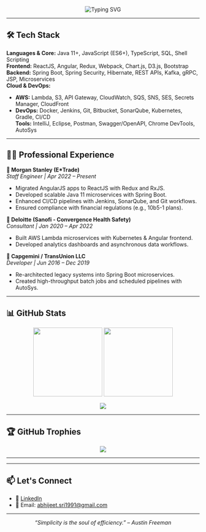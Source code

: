 <p align="center">
  <img src="https://readme-typing-svg.herokuapp.com?font=Fira+Code&size=28&pause=1000&color=58A6FF&center=true&vCenter=true&multiline=true&width=1000&height=120&lines=Hi+I'm+Abhijeet+Srivastava!;Full+Stack+Engineer+%7C+Cloud+Native+Developer+%7C+AWS+Certified" alt="Typing SVG" />
</p>

---

## 🛠️ Tech Stack

**Languages & Core:** Java 11+, JavaScript (ES6+), TypeScript, SQL, Shell Scripting  
**Frontend:** ReactJS, Angular, Redux, Webpack, Chart.js, D3.js, Bootstrap  
**Backend:** Spring Boot, Spring Security, Hibernate, REST APIs, Kafka, gRPC, JSP, Microservices  
**Cloud & DevOps:**  
- **AWS:** Lambda, S3, API Gateway, CloudWatch, SQS, SNS, SES, Secrets Manager, CloudFront  
- **DevOps:** Docker, Jenkins, Git, Bitbucket, SonarQube, Kubernetes, Gradle, CI/CD  
**Tools:** IntelliJ, Eclipse, Postman, Swagger/OpenAPI, Chrome DevTools, AutoSys

---

## 👨‍💻 Professional Experience

**🔹 Morgan Stanley (E*Trade)**  
*Staff Engineer | Apr 2022 – Present*  
- Migrated AngularJS apps to ReactJS with Redux and RxJS.
- Developed scalable Java 11 microservices with Spring Boot.
- Enhanced CI/CD pipelines with Jenkins, SonarQube, and Git workflows.
- Ensured compliance with financial regulations (e.g., 10b5-1 plans).

**🔹 Deloitte (Sanofi - Convergence Health Safety)**  
*Consultant | Jan 2020 – Apr 2022*  
- Built AWS Lambda microservices with Kubernetes & Angular frontend.
- Developed analytics dashboards and asynchronous data workflows.

**🔹 Capgemini / TransUnion LLC**  
*Developer | Jun 2016 – Dec 2019*  
- Re-architected legacy systems into Spring Boot microservices.
- Created high-throughput batch jobs and scheduled pipelines with AutoSys.

---

## 📊 GitHub Stats

<p align="center">
  <img src="https://github-readme-stats.vercel.app/api?username=selvester69&show_icons=true&theme=transparent" height="180" />
  <img src="https://github-readme-streak-stats.herokuapp.com/?user=selvester69&theme=dark" height="180" />
</p>

<p align="center">
  <img src="https://github-readme-stats.vercel.app/api/top-langs/?username=selvester69&layout=compact&theme=transparent" />
</p>

---

## 🏆 GitHub Trophies

<p align="center">
  <img src="https://github-profile-trophy.vercel.app/?username=selvester69&theme=darkhub&no-frame=true&row=1&margin-w=10" />
</p>

---

<!-- ## 📅 GitHub Contribution Graph

<p align="center">
  <img src="https://github-readme-activity-graph.cyclic.app/graph?username=selvester69&theme=github-dark" />
</p> -->

---

## 📫 Let's Connect

- 💼 [LinkedIn](https://www.linkedin.com/in/abhijeetS93/)
- 📧 Email: abhijeet.sri1991@gmail.com

---

<p align="center"><i>“Simplicity is the soul of efficiency.” – Austin Freeman</i></p>
